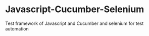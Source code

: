 # Javascript-Cucumber-Selenium
Test framework of Javascript and Cucumber and selenium for test automation
